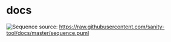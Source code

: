 # docs


![Sequence](http://www.plantuml.com/plantuml/png/5Smn4W8n20NGtbFe0GozrLub4iRD384LFkDuUztgTMzBz40jlTociTQG2htkm94FekYVzfhOwrafmMuGGsDVbDqcldUuAmtdfDKJ4fJoBZ6MTfpd9ZR-_W00)
source: https://raw.githubusercontent.com/sanity-tool/docs/master/sequence.puml
